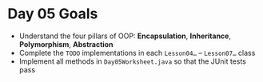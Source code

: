 # Day 05 Goals

- Understand the four pillars of OOP: **Encapsulation**, **Inheritance**, **Polymorphism**, **Abstraction**
- Complete the `TODO` implementations in each `Lesson04…` – `Lesson07…` class
- Implement all methods in `Day05Worksheet.java` so that the JUnit tests pass  

